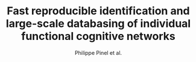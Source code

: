 ---
cat: ciel
subcat: midas
bestof: false
author: Philippe Pinel et al.
title: Fast reproducible identification and large-scale databasing of individual functional cognitive networks
journal: BMC neuroscience
year: 2007
type: article
doi: 10.1186/1471-2202-8-91
---